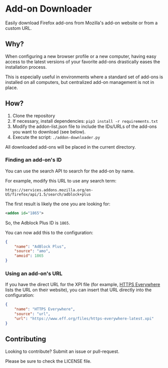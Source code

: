 # Add-on Downloader
Easily download Firefox add-ons from Mozilla's add-on website or from a custom URL.

## Why?
When configuring a new browser profile or a new computer, having easy access to the latest versions of your favorite add-ons drastically eases the installation process.

This is especially useful in environments where a standard set of add-ons is installed on all computers, but centralized add-on management is not in place.

## How?
1. Clone the repository
2. If necessary, install dependencies: `pip3 install -r requirements.txt`
3. Modify the addon-list.json file to include the IDs/URLs of the add-ons you want to download (see below).
4. Execute the script: `./addon-downloader.py`

All downloaded add-ons will be placed in the current directory.

### Finding an add-on's ID
You can use the search API to search for the add-on by name.

For example, modify this URL to use any search term:
```
https://services.addons.mozilla.org/en-US/firefox/api/1.5/search/adblock+plus
```

The first result is likely the one you are looking for:
```xml
<addon id="1865">
```

So, the Adblock Plus ID is `1865`.

You can now add this to the configuration:
```json
{
    "name": "AdBlock Plus",
    "source": "amo",
    "amoid": 1865
}
```

### Using an add-on's URL
If you have the direct URL for the XPI file (for example, [HTTPS Everywhere](https://www.eff.org/https-everywhere) lists the URL on their website), you can insert that URL directly into the configuration:
```json
{
    "name": "HTTPS Everywhere",
    "source": "url",
    "url": "https://www.eff.org/files/https-everywhere-latest.xpi"
}                
```

## Contributing
Looking to contribute? Submit an issue or pull-request.

Please be sure to check the LICENSE file.
